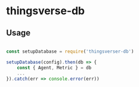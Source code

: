 # thingsverse-db

## Usage

```js

const setupDatabase = require('thingsverser-db')

setupDatabase(config).then(db => {
    const { Agent, Metric } = db
    ...
}).catch(err => console.error(err))
```